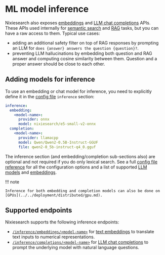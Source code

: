 # ML model inference

Nixiesearch also exposes [embeddings](embeddings.md) and [LLM chat completions](completions.md) APIs. These APIs used internally for [semantic search](../search/query.md) and [RAG](../search/rag.md) tasks, but you can have a raw access to them. Typical use cases:

* adding an additional safety filter on top of RAG responses by prompting an LLM for `does {answer} answers the question {question}?`.
* preventing LLM hallucinations by embedding both question and RAG answer and computing cosine similarity between them. Question and a proper answer should be close to each other.

## Adding models for inference

To use an embedding or chat model for inference, you need to explicitly define it in the [config file](../../reference/config.md) `inference` section:

```yaml
inference:
  embedding:
    <model-name>:
      provider: onnx
      model: nixiesearch/e5-small-v2-onnx
  completion:
    <model-name>:
      provider: llamacpp
      model: Qwen/Qwen2-0.5B-Instruct-GGUF
      file: qwen2-0_5b-instruct-q4_0.gguf
```

The inference section (and embedding/completion sub-sections also) are optional and not required if you do only lexical search. See a full [config file reference](../../reference/config.md#ml-inference) for all the configuration options and a list of supported [LLM models](../inference/completions.md) and [embeddings](../inference/embeddings.md).

!!! note

    Inference for both embedding and completion models can also be done on [GPUs](../../deployment/distributed/gpu.md).

## Supported endpoints

Nixiesearch supports the following inference endpoints:

* [`/inference/embeddings/<model-name>`](embeddings.md) for [text embeddings](embeddings.md) to translate text inputs to numerical representations.
* [`/inference/completions/<model-name>`](completions.md) for [LLM chat completions](completions.md) to prompt the underlying model with natural language questions.

